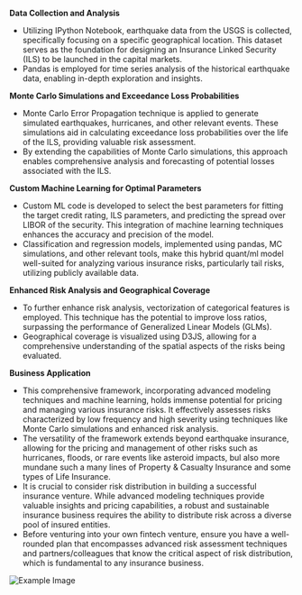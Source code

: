 **Data Collection and Analysis**
- Utilizing IPython Notebook, earthquake data from the USGS is collected, specifically focusing on a specific geographical location. This dataset serves as the foundation for designing an Insurance Linked Security (ILS) to be launched in the capital markets.
- Pandas is employed for time series analysis of the historical earthquake data, enabling in-depth exploration and insights.

**Monte Carlo Simulations and Exceedance Loss Probabilities**
- Monte Carlo Error Propagation technique is applied to generate simulated earthquakes, hurricanes, and other relevant events. These simulations aid in calculating exceedance loss probabilities over the life of the ILS, providing valuable risk assessment.
- By extending the capabilities of Monte Carlo simulations, this approach enables comprehensive analysis and forecasting of potential losses associated with the ILS.

**Custom Machine Learning for Optimal Parameters**
- Custom ML code is developed to select the best parameters for fitting the target credit rating, ILS parameters, and predicting the spread over LIBOR of the security. This integration of machine learning techniques enhances the accuracy and precision of the model.
- Classification and regression models, implemented using pandas, MC simulations, and other relevant tools, make this hybrid quant/ml model well-suited for analyzing various insurance risks, particularly tail risks, utilizing publicly available data.

**Enhanced Risk Analysis and Geographical Coverage**
- To further enhance risk analysis, vectorization of categorical features is employed. This technique has the potential to improve loss ratios, surpassing the performance of Generalized Linear Models (GLMs).
- Geographical coverage is visualized using D3JS, allowing for a comprehensive understanding of the spatial aspects of the risks being evaluated.

**Business Application**

- This comprehensive framework, incorporating advanced modeling techniques and machine learning, holds immense potential for pricing and managing various insurance risks. It effectively assesses risks characterized by low frequency and high severity using techniques like Monte Carlo simulations and enhanced risk analysis.
- The versatility of the framework extends beyond earthquake insurance, allowing for the pricing and management of other risks such as hurricanes, floods, or rare events like asteroid impacts, bul also more mundane such a many lines of Property & Casualty Insurance and some types of Life Insurance.
- It is crucial to consider risk distribution in building a successful insurance venture. While advanced modeling techniques provide valuable insights and pricing capabilities, a robust and sustainable insurance business requires the ability to distribute risk across a diverse pool of insured entities.
- Before venturing into your own fintech venture, ensure you have a well-rounded plan that encompasses advanced risk assessment techniques and partners/colleagues that know the critical aspect of risk distribution, which is fundamental to any insurance business.

![Example Image](https://imgur.com/a/GMzB2Xw)
